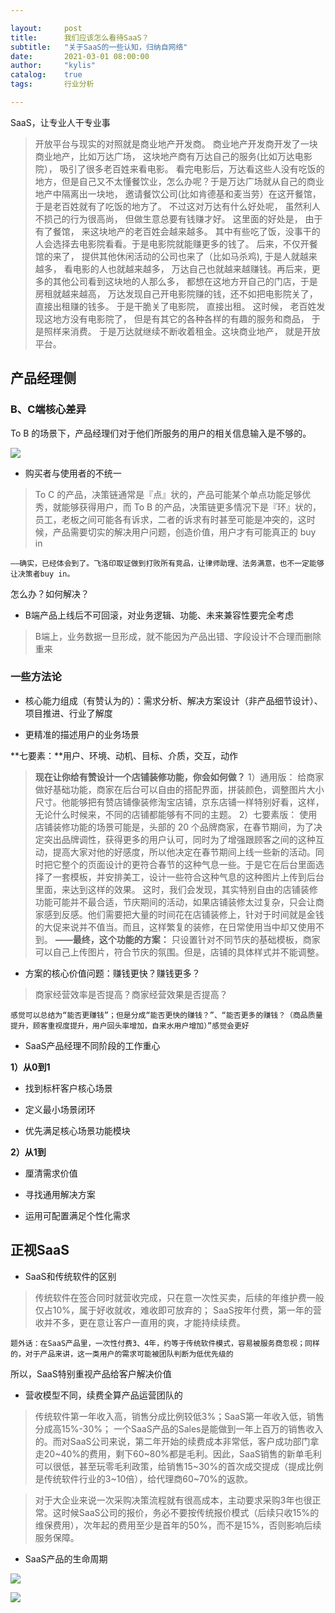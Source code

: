 ```yaml
---

layout:     post
title:      我们应该怎么看待SaaS？
subtitle:   "关于SaaS的一些认知，归纳自网络"
date:       2021-03-01 08:00:00
author:     "kylis"
catalog:    true  
tags:       行业分析

---
```


SaaS，让专业人干专业事

> 开放平台与现实的对照就是商业地产开发商。
商业地产开发商开发了一块商业地产，比如万达广场， 这块地产商有万达自己的服务(比如万达电影院）， 吸引了很多老百姓来看电影。 看完电影后，万达看这些人没有吃饭的地方，但是自己又不太懂餐饮业，怎么办呢？于是万达广场就从自己的商业地产中隔离出一块地， 邀请餐饮公司(比如肯德基和麦当劳）在这开餐馆， 于是老百姓就有了吃饭的地方了。 不过这对万达有什么好处呢， 虽然利人不损己的行为很高尚， 但做生意总要有钱赚才好。 这里面的好处是， 由于有了餐馆， 来这块地产的老百姓会越来越多。 其中有些吃了饭，没事干的人会选择去电影院看看。于是电影院就能赚更多的钱了。
后来，不仅开餐馆的来了， 提供其他休闲活动的公司也来了（比如马杀鸡),  于是人就越来越多， 看电影的人也就越来越多， 万达自己也就越来越赚钱。再后来，更多的其他公司看到这块地的人那么多， 都想在这地方开自己的门店，于是房租就越来越高， 万达发现自己开电影院赚的钱，还不如把电影院关了，直接出租赚的钱多。 于是干脆关了电影院， 直接出租。
这时候， 老百姓发现这地方没有电影院了， 但是有其它的各种各样的有趣的服务和商品， 于是照样来消费。 
于是万达就继续不断收着租金。这块商业地产， 就是开放平台。

## 产品经理侧

### B、C端核心差异

 To B 的场景下，产品经理们对于他们所服务的用户的相关信息输入是不够的。

![](https://secure-static.wolai.com/static/dMt7vqk44mH7iNv6W4oc7w/image.png)

- 购买者与使用者的不统一

> To C 的产品，决策链通常是『点』状的，产品可能某个单点功能足够优秀，就能够获得用户，而 To B 的产品，决策链更多情况下是『环』状的，员工，老板之间可能各有诉求，二者的诉求有时甚至可能是冲突的，这时候，产品需要切实的解决用户问题，创造价值，用户才有可能真正的 buy in

`——确实，已经体会到了。飞洛印取证做到打败所有竞品，让律师助理、法务满意，也不一定能够让决策者buy in。`

怎么办？如何解决？

- B端产品上线后不可回滚，对业务逻辑、功能、未来兼容性要完全考虑

> B端上，业务数据一旦形成，就不能因为产品出错、字段设计不合理而删除重来

### 一些方法论

- 核心能力组成（有赞认为的）：需求分析、解决方案设计（非产品细节设计）、项目推进、行业了解度

- 更精准的描述用户的业务场景

**七要素：**用户、环境、动机、目标、介质，交互，动作

> **现在让你给有赞设计一个店铺装修功能，你会如何做？**
1）通用版：
给商家做好基础功能，商家在后台可以自由的搭配界面，拼装颜色，调整图片大小尺寸。他能够把有赞店铺像装修淘宝店铺，京东店铺一样特别好看，这样，无论什么时候来，不同的店铺都能够有不同的主题。
2）七要素版：
使用店铺装修功能的场景可能是，头部的 20 个品牌商家，在春节期间，为了决定突出品牌调性，获得更多的用户认可，同时为了增强跟顾客之间的这种互动，提高大家对他的好感度，所以他决定在春节期间上线一些新的活动。同时把它整个的页面设计的更符合春节的这种气息一些。于是它在后台里面选择了一套模板，并安排美工，设计一些符合这种气息的这种图片上传到后台里面，来达到这样的效果。
这时，我们会发现，其实特别自由的店铺装修功能可能并不最合适，节庆期间的活动，如果店铺装修太过复杂，只会让商家感到反感。他们需要把大量的时间花在店铺装修上，针对于时间就是金钱的大促来说并不值当。而且，这样繁复的装修，在日常使用当中却又使用不到。
**——最终，这个功能的方案：**
只设置针对不同节庆的基础模板，商家可以自己上传图片，符合节庆的氛围。但是，店铺的具体样式并不能调整。

- 方案的核心价值问题：赚钱更快？赚钱更多？

> 商家经营效率是否提高？商家经营效果是否提高？

`感觉可以总结为“能否更赚钱”；但是分成“能否更快的赚钱？”、“能否更多的赚钱？（商品质量提升，顾客重视度提升，用户回头率增加，自来水用户增加）”感觉会更好 `

- SaaS产品经理不同阶段的工作重心

**1）从0到1**

- 找到标杆客户核心场景

- 定义最小场景闭环

- 优先满足核心场景功能模块

**2）从1到**

- 厘清需求价值

- 寻找通用解决方案

- 运用可配置满足个性化需求

## 正视SaaS

- SaaS和传统软件的区别

> 传统软件在签合同时就营收完成，只在意一次性买卖，后续的年维护费一般仅占10%，属于好收就收，难收即可放弃的；
SaaS按年付费，第一年的营收并不多，更在意让客户一直用的爽，才能持续续费。

`题外话：在SaaS产品里，一次性付费3、4年，约等于传统软件模式，容易被服务商忽视；同样的，对于产品来讲，这一类用户的需求可能被团队判断为低优先级的`

所以，SaaS特别重视产品给客户解决价值

- 营收模型不同，续费全算产品运营团队的

> 传统软件第一年收入高，销售分成比例较低3%；SaaS第一年收入低，销售分成高15%-30%；
一个SaaS产品的Sales是能做到一年上百万的销售收入的。而对SaaS公司来说，第二年开始的续费成本非常低，客户成功部门拿走20~40%的费用，剩下60~80%都是毛利。因此，SaaS销售的新单毛利可以很低，甚至玩零毛利政策，给销售15~30%的首次成交提成（提成比例是传统软件行业的3~10倍），给代理商60~70%的返款。

> 对于大企业来说一次采购决策流程就有很高成本，主动要求采购3年也很正常。这时候SaaS公司的报价，务必不要按传统报价模式（后续只收15%的维保费用），次年起的费用至少是首年的50%，而不是15%，否则影响后续服务保障。

- SaaS产品的生命周期 

![](https://secure-static.wolai.com/static/9tBrBfpfgNQbqALvYRXxD4/image.png)

![](https://secure-static.wolai.com/static/tenRetPmtPK8guevx2YMBZ/image.png)
